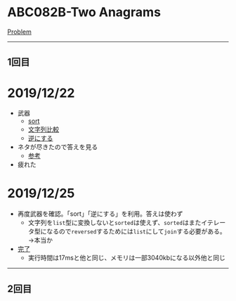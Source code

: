 # ABC082B-Two Anagrams

[Problem](https://atcoder.jp/contests/abc082/tasks/abc082_b)

---
## 1回目
# 2019/12/22

* 武器
  * [sort](https://note.nkmk.me/python-list-sort-sorted/)
  * [文字列比較](https://note.nkmk.me/python-str-compare/)
  * [逆にする](https://note.nkmk.me/python-reverse-reversed/)
* ネタが尽きたので答えを見る
  * [参考](https://atcoder.jp/contests/abc082/submissions/1929956)
* 疲れた
# 2019/12/25
* 再度武器を確認。「sort」「逆にする」を利用。答えは使わず
  * 文字列を`list`型に変換しないと`sorted`は使えず、`sorted`はまたイテレータ型になるので`reversed`するためには`list`にして`join`する必要がある。→本当か
* [完了](https://atcoder.jp/contests/abc082/submissions/9127423)
  * 実行時間は17msと他と同じ、メモリは一部3040kbになる以外他と同じ
---
## 2回目
